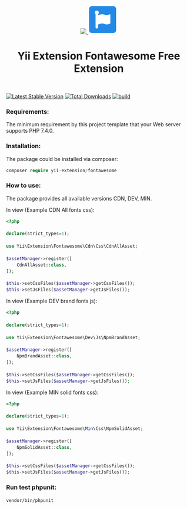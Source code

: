 <p align="center">
    <a href="https://github.com/yiisoft" target="_blank">
        <img src="https://avatars0.githubusercontent.com/u/993323" height="80px">
    </a>
    <a href="https://fontawesome.com/start" target="_blank" rel="external">
        <img src="docs/images/logo-fontawesome.jpg" height="80px">
    </a>
    <h1 align="center">Yii Extension Fontawesome Free Extension</h1>
    <br>
</p>

[![Latest Stable Version](https://poser.pugx.org/yii-extension/fontawesome/v/stable.png)](https://packagist.org/packages/yii-extension/fontawesome)
[![Total Downloads](https://poser.pugx.org/yii-extension/fontawesome/downloads.png)](https://packagist.org/packages/yii-extension/fontawesome)
[![build](https://github.com/yii-extension/fontawesome/workflows/build/badge.svg)](https://github.com/yii-extension/fontawesome/actions)


### Requirements:

The minimum requirement by this project template that your Web server supports PHP 7.4.0.


### Installation:

The package could be installed via composer:

```php
composer require yii-extension/fontawesome
```

### How to use:

The package provides all available versions CDN, DEV, MIN.

In view (Example CDN All fonts css):
```php
<?php

declare(strict_types=1);

use Yii\Extension\Fontawesome\Cdn\Css\CdnAllAsset;

$assetManager->register([
    CdnAllAsset::class,
]);

$this->setCssFiles($assetManager->getCssFiles());
$this->setJsFiles($assetManager->getJsFiles());

```

In view (Example DEV brand fonts js):
```php
<?php

declare(strict_types=1);

use Yii\Extension\Fontawesome\Dev\Js\NpmBrandAsset;

$assetManager->register([
    NpmBrandAsset::class,
]);

$this->setCssFiles($assetManager->getCssFiles());
$this->setJsFiles($assetManager->getJsFiles());

```

In view (Example MIN solid fonts css):
```php
<?php

declare(strict_types=1);

use Yii\Extension\Fontawesome\Min\Css\NpmSolidAsset;

$assetManager->register([
    NpmSolidAsset::class,
]);

$this->setCssFiles($assetManager->getCssFiles());
$this->setJsFiles($assetManager->getJsFiles());

```

### Run test phpunit:

~~~
vendor/bin/phpunit
~~~
